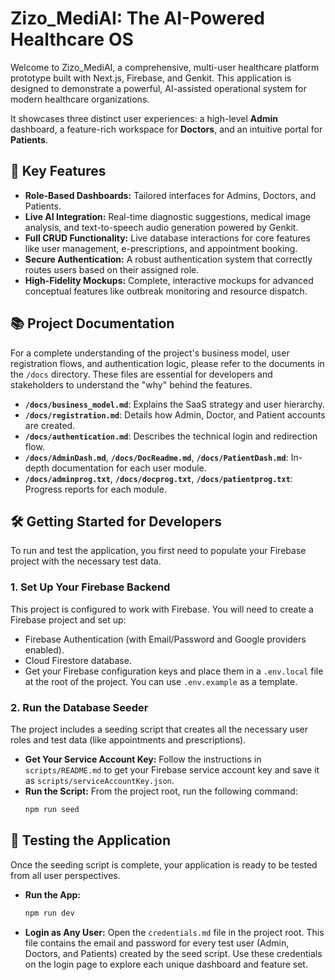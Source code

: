 # Zizo_MediAI: The AI-Powered Healthcare OS

Welcome to Zizo_MediAI, a comprehensive, multi-user healthcare platform prototype built with Next.js, Firebase, and Genkit. This application is designed to demonstrate a powerful, AI-assisted operational system for modern healthcare organizations.

It showcases three distinct user experiences: a high-level **Admin** dashboard, a feature-rich workspace for **Doctors**, and an intuitive portal for **Patients**.

## 🚀 Key Features

*   **Role-Based Dashboards:** Tailored interfaces for Admins, Doctors, and Patients.
*   **Live AI Integration:** Real-time diagnostic suggestions, medical image analysis, and text-to-speech audio generation powered by Genkit.
*   **Full CRUD Functionality:** Live database interactions for core features like user management, e-prescriptions, and appointment booking.
*   **Secure Authentication:** A robust authentication system that correctly routes users based on their assigned role.
*   **High-Fidelity Mockups:** Complete, interactive mockups for advanced conceptual features like outbreak monitoring and resource dispatch.

## 📚 Project Documentation

For a complete understanding of the project's business model, user registration flows, and authentication logic, please refer to the documents in the `/docs` directory. These files are essential for developers and stakeholders to understand the "why" behind the features.

-   **`/docs/business_model.md`**: Explains the SaaS strategy and user hierarchy.
-   **`/docs/registration.md`**: Details how Admin, Doctor, and Patient accounts are created.
-   **`/docs/authentication.md`**: Describes the technical login and redirection flow.
-   **`/docs/AdminDash.md`**, **`/docs/DocReadme.md`**, **`/docs/PatientDash.md`**: In-depth documentation for each user module.
-   **`/docs/adminprog.txt`**, **`/docs/docprog.txt`**, **`/docs/patientprog.txt`**: Progress reports for each module.

## 🛠️ Getting Started for Developers

To run and test the application, you first need to populate your Firebase project with the necessary test data.

### 1. Set Up Your Firebase Backend

This project is configured to work with Firebase. You will need to create a Firebase project and set up:
*   Firebase Authentication (with Email/Password and Google providers enabled).
*   Cloud Firestore database.
*   Get your Firebase configuration keys and place them in a `.env.local` file at the root of the project. You can use `.env.example` as a template.

### 2. Run the Database Seeder

The project includes a seeding script that creates all the necessary user roles and test data (like appointments and prescriptions).

-   **Get Your Service Account Key:** Follow the instructions in `scripts/README.md` to get your Firebase service account key and save it as `scripts/serviceAccountKey.json`.
-   **Run the Script:** From the project root, run the following command:
    ```bash
    npm run seed
    ```

## 🧪 Testing the Application

Once the seeding script is complete, your application is ready to be tested from all user perspectives.

*   **Run the App:**
    ```bash
    npm run dev
    ```
*   **Login as Any User:** Open the `credentials.md` file in the project root. This file contains the email and password for every test user (Admin, Doctors, and Patients) created by the seed script. Use these credentials on the login page to explore each unique dashboard and feature set.
